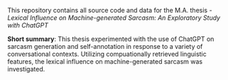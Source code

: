 This repository contains all source code and data for the M.A. thesis - _Lexical Influence on Machine-generated Sarcasm: An Exploratory Study with ChatGPT_

__Short summary__:
This thesis experimented with the use of ChatGPT on sarcasm generation and self-annotation in response to a variety of conversational contexts. Utilizing compuationally retrieved linguistic features, the lexical influence on machine-generated sarcasm was investigated.
